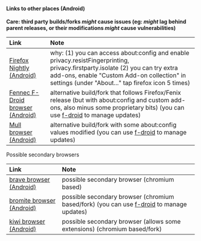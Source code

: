 #### Links to other places (Android)

**Care: third party builds/forks _might_ cause issues (eg: _might_ lag behind parent releases, or their modifications _might_ cause vulnerabilities)**

| Link | Note |
| :-- | :-- |
| [Firefox Nightly (Android)](https://play.google.com/store/apps/details?id=org.mozilla.fenix) | why: (1) you can access about:config and enable privacy.resistFingerprinting, privacy.firstparty.isolate (2) you can try extra add-ons, enable "Custom Add-on collection" in settings (under "About..." tap firefox icon 5 times) |
| [Fennec F-Droid browser (Android)](https://f-droid.org/en/packages/org.mozilla.fennec_fdroid/) | alternative build/fork that follows Firefox/Fenix release (but with about:config and custom add-ons, also minus some proprietary bits) (you can use [f-droid](https://f-droid.org/) to manage updates) |
| [Mull browser (Android)](https://f-droid.org/en/packages/us.spotco.fennec_dos/) | alternative build/fork with some about:config values modified (you can use [f-droid](https://f-droid.org/) to manage updates) |

Possible secondary browsers

| Link | Note |
| :-- | :-- |
| [brave browser (Android)](https://play.google.com/store/apps/details?id=com.brave.browser) | possible secondary browser (chromium based) |
| [bromite browser (Android)](https://github.com/bromite/bromite) | possible secondary browser (chromium based/fork) (you can use [f-droid](https://f-droid.org/) to manage updates) |
| [kiwi browser (Android)](https://github.com/kiwibrowser/src.next) | possible secondary browser (allows some extensions) (chromium based/fork) |
